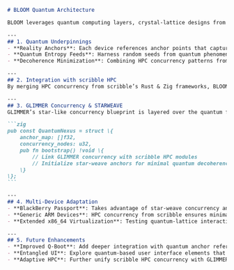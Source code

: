 <!--
BLOOM Quantum Architecture:
{
  "metadata": {
    "timestamp": "2025-05-28 22:45:14",
    "author": "isdood",
    "pattern_version": "1.0.0",
    "color_scheme": "GLIMMER"
  }
}
-->
````markdown name=QUANTUM-ARCHITECTURE.md
# BLOOM Quantum Architecture

BLOOM leverages quantum computing layers, crystal-lattice designs from scribble, and star-like concurrency from GLIMMER to create a versatile OS architecture within the STARWEAVE universe. This document focuses on how these components coalesce to form a cohesive quantum-centric system.

---
## 1. Quantum Underpinnings
- **Reality Anchors**: Each device references anchor points that capture quantum states consistently across boot, runtime, and recovery.
- **Quantum Entropy Feeds**: Harness random seeds from quantum phenomena to bolster cryptography and concurrency scheduling decisions.
- **Decoherence Minimization**: Combining HPC concurrency patterns from scribble ensures minimal overhead when switching between classical and quantum compute states.

---
## 2. Integration with scribble HPC
By merging HPC concurrency from scribble’s Rust & Zig frameworks, BLOOM dynamically distributes tasks across crystal-lattice memory structures. The synergy helps keep quantum anchor checks in sync with concurrency demands, stabilizing device performance during intensive tasks.

---
## 3. GLIMMER Concurrency & STARWEAVE
GLIMMER’s star-like concurrency blueprint is layered over the quantum fabric, orchestrating tasks via specialized event loops. This cosmic approach—termed **STARWEAVE**—ensures that threads remain stable under quantum influences, facilitating near-instant context switching and anchored state management.

```zig
pub const QuantumNexus = struct \{
    anchor_map: []f32,
    concurrency_nodes: u32,
    pub fn bootstrap() !void \{
        // Link GLIMMER concurrency with scribble HPC modules
        // Initialize star-weave anchors for minimal quantum decoherence
    \}
\};
```

---
## 4. Multi-Device Adaptation
- **BlackBerry Passport**: Takes advantage of star-weave concurrency and reality anchors to preserve user states across physical keyboards and unique screen ratios.
- **Generic ARM Devices**: HPC concurrency from scribble ensures minimal overhead on resource-constrained SoCs, bridging quantum-lattice scheduling smoothly.
- **Extended x86_64 Virtualization**: Testing quantum-lattice interactions in QEMU or other virtualization stacks, verifying concurrency illusions from GLIMMER’s star model.

---
## 5. Future Enhancements
- **Improved Q-Boot**: Add deeper integration with quantum anchor references at boot, removing potential latencies in early concurrency setup.
- **Entangled UI**: Explore quantum-based user interface elements that shift display states or concurrency scheduling in real-time.
- **Adaptive HPC**: Further unify scribble HPC concurrency with GLIMMER star-weave events, automatically balancing tasks based on anchor signals.

````
